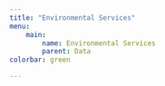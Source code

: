 ```yaml
---
title: "Environmental Services"
menu:
    main:
        name: Environmental Services
        parent: Data
colorbar: green

---
```

